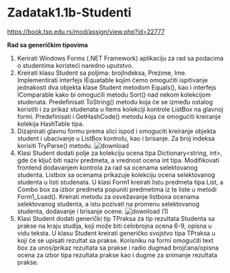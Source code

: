 # Zadatak1.1b-Studenti
https://book.tsp.edu.rs/mod/assign/view.php?id=22777

  **Rad sa generičkim tipovima**
1. Kerirati Windows Forms (.NET Framework) aplikaciju za rad sa podacima o studentima koristeći naredno uputstvo.
2. Kreirati klasu Student sa poljima: brojIndeksa, Prezime, Ime. Implementirati interfejs IEquatable<Student> kojim ćemo omogućiti ispitivanje jednakosti dva objekta klase Student metodom Equals(), kao i interfejs IComparable<Student> kako bi omogućili metodu Sort() nad nekom kolekcijom studenata. Predefinisati ToString() metodu koja će se između ostalog koristiti i za prikaz studenata u Items kolekciji kontrole ListBox na glavnoj formi. Predefinisati i GetHashCode() metodu koja će omogućiti kreiranje kolekija HashTable tipa.
3. Dizajnirati glavnu formu prema slici ispod i omoguciti kreiranje objekta student i ubacivanje u ListBox kontrolu, kao i brisanje. Za broj indeksa korisiti TryParse() metodu.
   ![download](https://github.com/tspirot/Zadatak1.1b-Studenti/assets/62893666/e23fac34-e0e9-4db2-91bd-35d3686e2014)
4.  Klasi Student dodati polje za kolekciju ocena tipa Dictionary<string, int>, gde će ključ biti naziv predmeta, a vrednost ocena int tipa. Modifikovati frontend dodavanjem kontrola za rad sa ocenama selektovanog studenta. Listbox sa ocenama prikazuje kolekciju ocena selektovanog studenta u listi studenata. U klasi Form1 kreirati listu predmeta tipa List<string>, a Combo box za izbor predmeta popuniti predmetima iz te liste u metodi Form1_Load(). Kreirati metodu za osvežavanje listboxa ocenama selektovanog studenta, a istu pozivati na promenu selektovanog studenta, dodavanje i brisanje ocene.
![download (1)](https://github.com/tspirot/Zadatak1.1b-Studenti/assets/62893666/48a37ada-c78d-4d5b-864f-c0a168bb2348)
5. Klasi Student dodati generički tip TPraksa za tip rezultata Studenta sa prakse na kraju studija, koji može biti celobrojna ocena 6-9, opisna u vidu teksta. U klasu Student kreirati generičko svojstvo tipa TPraksa u koji će se upisati rezultat sa prakse. Korisniku na formi omogućiti text box za unos/prikaz rezultata sa prakse i radio dugmad brojčana/opisna ocena za izbor tipa rezultata prakse kao i dugme za snimanje rezultata prakse.
  
